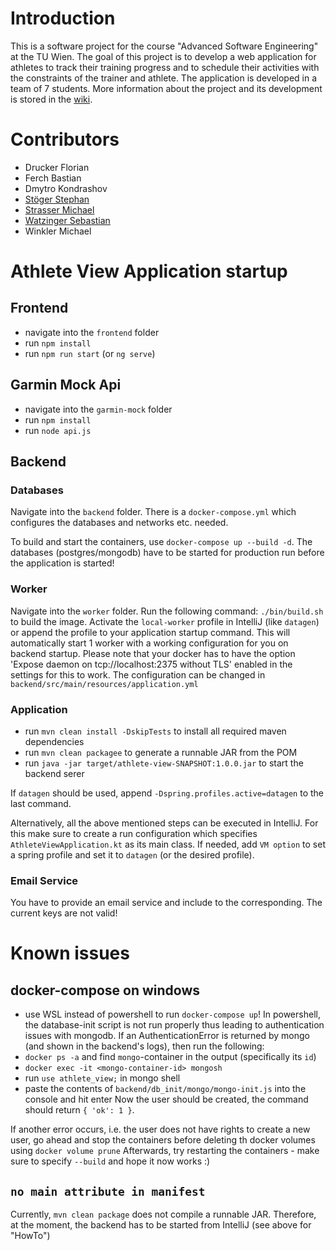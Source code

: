 # Introduction
This is a software project for the course "Advanced Software Engineering" at the TU Wien. 
The goal of this project is to develop a web application for athletes to track their training progress and to schedule their activities with the constraints of the trainer and athlete. 
The application is developed in a team of 7 students. More information about the project and its development is stored in the [wiki](https://github.com/bastianferch/AthleteView/wiki).

# Contributors
- Drucker Florian
- Ferch Bastian
- Dmytro Kondrashov
- [Stöger Stephan](https://github.com/stoger)
- [Strasser Michael](https://github.com/Megalokom)
- [Watzinger Sebastian](https://github.com/Nyzabes)
- Winkler Michael

# Athlete View Application startup

## Frontend
- navigate into the `frontend` folder
- run `npm install`
- run `npm run start` (or `ng serve`)

## Garmin Mock Api
- navigate into the `garmin-mock` folder
- run `npm install`
- run `node api.js`

## Backend
### Databases
Navigate into the `backend` folder.
There is a `docker-compose.yml` which configures the databases and networks etc. needed.

To build and start the containers, use `docker-compose up --build -d`.
The databases (postgres/mongodb) have to be started for production run before the application is started!

### Worker
Navigate into the `worker` folder.
Run the following command: `./bin/build.sh` to build the image.
Activate the `local-worker` profile in IntelliJ (like `datagen`) or append the profile to your application startup command.
This will automatically start 1 worker with a working configuration for you on backend startup.
Please note that your docker has to have the option 'Expose daemon on tcp://localhost:2375 without TLS' enabled in the settings for this to work.
The configuration can be changed in `backend/src/main/resources/application.yml`

### Application
- run `mvn clean install -DskipTests` to install all required maven dependencies
- run `mvn clean packagee` to generate a runnable JAR from the POM
- run `java -jar target/athlete-view-SNAPSHOT:1.0.0.jar` to start the backend serer

If `datagen` should be used, append `-Dspring.profiles.active=datagen` to the last command.

Alternatively, all the above mentioned steps can be executed in IntelliJ.
For this make sure to create a run configuration which specifies `AthleteViewApplication.kt` as its main class.
If needed, add `VM option` to set a spring profile and set it to `datagen` (or the desired profile).

### Email Service
You have to provide an email service and include to the corresponding. The current keys are not valid!


# Known issues
## docker-compose on windows
- use WSL instead of powershell to run `docker-compose up`!
In powershell, the database-init script is not run properly thus leading to authentication issues with mongodb.
If an AuthenticationError is returned by mongo (and shown in the backend's logs), then run the following:
- `docker ps -a` and find `mongo`-container in the output (specifically its `id`)
- `docker exec -it <mongo-container-id> mongosh`
- run `use athlete_view;` in mongo shell
- paste the contents of `backend/db_init/mongo/mongo-init.js` into the console and hit enter
Now the user should be created, the command should return `{ 'ok': 1 }`.

If another error occurs, i.e. the user does not have rights to create a new user, go ahead and stop the containers before deleting th docker volumes using `docker volume prune`
Afterwards, try restarting the containers - make sure to specify `--build` and hope it now works :)

## `no main attribute in manifest`
Currently, `mvn clean package` does not compile a runnable JAR.
Therefore, at the moment, the backend has to be started from IntelliJ (see above for "HowTo")
